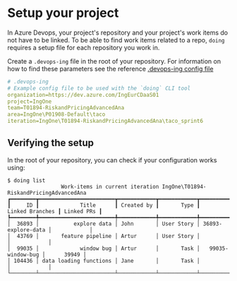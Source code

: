 # Setup your project

In Azure Devops, your project's repository and your project's work items do not have to be linked. To be able to find work items related to a repo, `doing` requires a setup file for each repository you work in.

Create a `.devops-ing` file in the root of your repository. For information on how to find these parameters see the reference [.devops-ing config file](../reference/config_file.md)

```yaml
# .devops-ing
# Example config file to be used with the `doing` CLI tool
organization=https://dev.azure.com/IngEurCDaaS01
project=IngOne 
team=T01894-RiskandPricingAdvancedAna
area=IngOne\P01908-Default\taco
iteration=IngOne\T01894-RiskandPricingAdvancedAna\taco_sprint6
```


## Verifying the setup

In the root of your repository, you can check if your configuration works using:

<div class="termy termy-small">

```console
$ doing list
                 Work-items in current iteration IngOne\T01894-RiskandPricingAdvancedAna                  
┏━━━━━━━━┳━━━━━━━━━━━━━━━━━━━━━━━━┳━━━━━━━━━━━━┳━━━━━━━━━━━━┳━━━━━━━━━━━━━━━━━━━━┳━━━━━━━━━━━━┓
┃     ID ┃             Title      ┃ Created by ┃       Type ┃    Linked Branches ┃ Linked PRs ┃
┡━━━━━━━━╇━━━━━━━━━━━━━━━━━━━━━━━━╇━━━━━━━━━━━━╇━━━━━━━━━━━━╇━━━━━━━━━━━━━━━━━━━━╇━━━━━━━━━━━━┩
│  36893 │           explore data │ John       │ User Story │ 36893-explore-data │            │
│  43769 │       feature pipeline │ Artur      │ User Story │                    │            │
│  99035 │             window bug │ Artur      │       Task │   99035-window-bug │      39949 │
│ 104436 │ data loading functions │ Jane       │       Task │                    │            │
└────────┴────────────────────────┴────────────┴────────────┴────────────────────┴────────────┘
```

</div>
